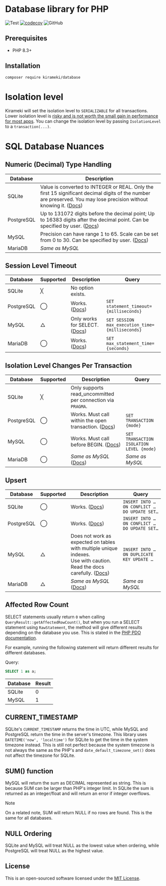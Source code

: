 # Database library for PHP

![Test](https://github.com/kirameki-php/database/actions/workflows/test.yml/badge.svg)
[![codecov](https://codecov.io/gh/kirameki-php/database/branch/main/graph/badge.svg?token=1PV8FB4O4O)](https://codecov.io/gh/kirameki-php/database)
![GitHub](https://img.shields.io/github/license/kirameki-php/database)

## Prerequisites

- PHP 8.3+

## Installation

```
composer require kirameki/database
```

# Isolation level

Kirameki will set the isolation level to `SERIALIZABLE` for all transactions.
Lower isolation level is [risky and is not worth the small gain in performance for most apps](https://fauna.com/blog/introduction-to-transaction-isolation-levels#what-isolation-level-should-you-choose).
You can change the isolation level by passing `IsolationLevel` to a `transaction(...)`.

# SQL Database Nuances

## Numeric (Decimal) Type Handling

| Database    | Description                                                                                                                                                                                                               |
|-------------|---------------------------------------------------------------------------------------------------------------------------------------------------------------------------------------------------------------------------|
| SQLite      | Value is converted to INTEGER or REAL. Only the first 15 significant decimal digits of the number are preserved. You may lose precision without knowing it. ([Docs](https://www.sqlite.org/datatype3.html#type_affinity)) |
| PostgreSQL  | Up to 131072 digits before the decimal point; Up to 16383 digits after the decimal point. Can be specified by user. ([Docs](https://www.postgresql.org/docs/current/datatype-numeric.html))                               |
| MySQL       | Precision can have range 1 to 65. Scale can be set from 0 to 30. Can be specified by user. ([Docs](https://dev.mysql.com/doc/refman/en/precision-math-decimal-characteristics.html))                                      |
| MariaDB     | *Same as MySQL*                                                                                                                                                                                                           |


## Session Level Timeout

| Database    | Supported | Description                                                                                                                 | Query                                           |
|-------------|-----------|-----------------------------------------------------------------------------------------------------------------------------|-------------------------------------------------|
| SQLite      | ╳         | No option exists.                                                                                                           |                                                 |
| PostgreSQL  | ◯         | Works. ([Docs](https://www.postgresql.org/docs/current/runtime-config-client.html#GUC-STATEMENT-TIMEOUT))                   | `SET statement_timeout={milliseconds}`          |
| MySQL       | △         | Only works for SELECT. ([Docs](https://dev.mysql.com/doc/refman/en/server-system-variables.html#sysvar_max_execution_time)) | `SET SESSION max_execution_time={milliseconds}` |
| MariaDB     | ◯         | Works. ([Docs](https://mariadb.com/kb/en/server-system-variables/#max_statement_time))                                      | `SET max_statement_time={seconds}`              |

## Isolation Level Changes Per Transaction

| Database    | Supported | Description                                                                                                              | Query                                    |
|-------------|-----------|--------------------------------------------------------------------------------------------------------------------------|------------------------------------------|
| SQLite      | ╳         | Only supports read_uncommitted per connection via `PRAGMA`.                                                              |                                          |
| PostgreSQL  | ◯         | Works. Must call within the open transaction. ([Docs](https://www.postgresql.org/docs/current/sql-set-transaction.html)) | `SET TRANSACTION {mode}`                 |
| MySQL       | ◯         | Works. Must call before BEGIN. ([Docs](https://dev.mysql.com/doc/en/set-transaction.html))                               | `SET TRANSACTION ISOLATION LEVEL {mode}` |
| MariaDB     | ◯         | *Same as MySQL* ([Docs](https://mariadb.com/kb/en/set-transaction/))                                                     | *Same as MySQL*                          |

## Upsert

| Database    | Supported | Description                                                                                                                                                                     | Query                                        |
|-------------|-----------|---------------------------------------------------------------------------------------------------------------------------------------------------------------------------------|----------------------------------------------|
| SQLite      | ◯         | Works. ([Docs](https://www.sqlite.org/lang_upsert.html))                                                                                                                        | `INSERT INTO … ON CONFLICT … DO UPDATE SET…` |
| PostgreSQL  | ◯         | Works. ([Docs](https://www.postgresql.org/docs/current/sql-insert.html))                                                                                                        | `INSERT INTO … ON CONFLICT … DO UPDATE SET…` |
| MySQL       | △         | Does not work as expected on tables with multiple unique indexes.<br>Use with caution. Read the docs carefully. ([Docs](https://dev.mysql.com/doc/en/insert-on-duplicate.html)) | `INSERT INTO … ON DUPLICATE KEY UPDATE …`    |
| MariaDB     | △         | *Same as MySQL* ([Docs](https://mariadb.com/kb/en/insert-on-duplicate-key-update))                                                                                              | *Same as MySQL*                              |

## Affected Row Count

SELECT statements usually return `0` when calling `QueryResult::getAffectedRowCount()`, but when you run a SELECT 
statement using `RawStatement`, the method will give different results depending on the database you use.
This is stated in the [PHP PDO documentation](https://www.php.net/manual/en/pdostatement.rowcount.php).

For example, running the following statement will return different results for different databases.

Query:
```sql
SELECT 1 as a;
```

| Database    | Result |
|-------------|--------|
| SQLite      | 0      |
| MySQL       | 1      |

## CURRENT_TIMESTAMP

SQLite's `CURRENT_TIMESTAMP` returns the time in UTC, while MySQL and PostgreSQL return the time in the server's timezone.
This library uses `DATETIME('now', 'localtime')` for SQLite to get the time in the system timezone instead. This is 
still not perfect because the system timezone is not always the same as the PHP's and `date_default_timezone_set()` 
does not affect the timezone for SQLite.

## SUM() function

MySQL will return the sum as DECIMAL represented as string. This is because SUM can be larger than PHP's integer limit.
In SQLite the sum is returned as an integer/float and will return an error if integer overflows.

> [!NOTE]
> On a related note, SUM will return NULL if no rows are found. This is the same for all databases.

## NULL Ordering

SQLite and MySQL will treat NULL as the lowest value when ordering, while PostgreSQL will treat NULL as the highest value.

## License

This is an open-sourced software licensed under the [MIT License](LICENSE).
